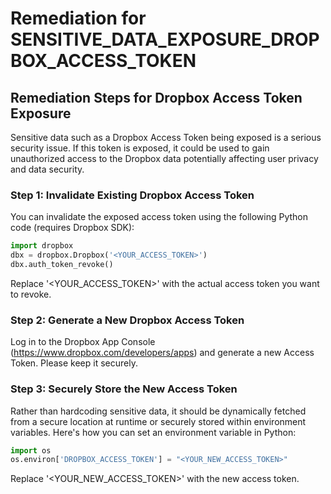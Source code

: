 # Remediation for SENSITIVE_DATA_EXPOSURE_DROPBOX_ACCESS_TOKEN

## Remediation Steps for Dropbox Access Token Exposure
Sensitive data such as a Dropbox Access Token being exposed is a serious security issue. If this token is exposed, it could be used to gain unauthorized access to the Dropbox data potentially affecting user privacy and data security.
### Step 1: Invalidate Existing Dropbox Access Token
You can invalidate the exposed access token using the following Python code (requires Dropbox SDK):
```python
import dropbox
dbx = dropbox.Dropbox('<YOUR_ACCESS_TOKEN>')
dbx.auth_token_revoke()
```
Replace '<YOUR_ACCESS_TOKEN>' with the actual access token you want to revoke. 

### Step 2: Generate a New Dropbox Access Token
Log in to the Dropbox App Console (https://www.dropbox.com/developers/apps) and generate a new Access Token. Please keep it securely.

### Step 3: Securely Store the New Access Token
Rather than hardcoding sensitive data, it should be dynamically fetched from a secure location at runtime or securely stored within environment variables. Here's how you can set an environment variable in Python:
```python
import os
os.environ['DROPBOX_ACCESS_TOKEN'] = "<YOUR_NEW_ACCESS_TOKEN>"
```
Replace '<YOUR_NEW_ACCESS_TOKEN>' with the new access token.